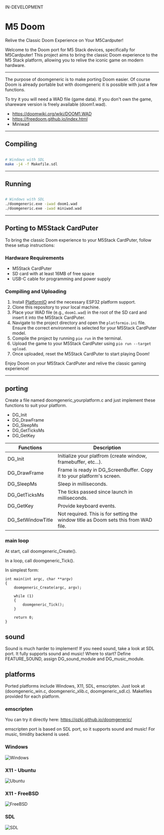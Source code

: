 IN-DEVELOPMENT

# M5 Doom

Relive the Classic Doom Experience on Your M5Cardputer!

Welcome to the Doom port for M5 Stack devices, specifically for M5Cardputer! This project aims to bring the classic Doom experience to the M5 Stack platform, allowing you to relive the iconic game on modern hardware.

---

The purpose of doomgeneric is to make porting Doom easier.
Of course Doom is already portable but with doomgeneric it is possible with just a few functions.

To try it you will need a WAD file (game data). If you don't own the game, shareware version is freely available (doom1.wad).

- https://doomwiki.org/wiki/DOOM1.WAD
- https://freedoom.github.io/index.html
- Miniwad

---

## Compiling 

```bash

# Windows with SDL
make -j4 -f Makefile.sdl
```

---

## Running

```bash

# Windows with SDL
./doomgeneric.exe -iwad doom1.wad
./doomgeneric.exe -iwad miniwad.wad

```

---

## Porting to M5Stack CardPuter

To bring the classic Doom experience to your M5Stack CardPuter, follow these setup instructions:

### Hardware Requirements

- M5Stack CardPuter
- SD card with at least 16MB of free space
- USB-C cable for programming and power supply

### Compiling and Uploading

1. Install [PlatformIO](https://platformio.org/) and the necessary ESP32 platform support.
2. Clone this repository to your local machine.
3. Place your WAD file (e.g., `doom1.wad`) in the root of the SD card and insert it into the M5Stack CardPuter.
4. Navigate to the project directory and open the `platformio.ini` file. Ensure the correct environment is selected for your M5Stack CardPuter model.
5. Compile the project by running `pio run` in the terminal.
6. Upload the game to your M5Stack CardPuter using `pio run --target upload`.
7. Once uploaded, reset the M5Stack CardPuter to start playing Doom!

Enjoy Doom on your M5Stack CardPuter and relive the classic gaming experience!

---

## porting
Create a file named doomgeneric_yourplatform.c and just implement these functions to suit your platform.
* DG_Init
* DG_DrawFrame
* DG_SleepMs
* DG_GetTicksMs
* DG_GetKey

|Functions            |Description|
|---------------------|-----------|
|DG_Init              |Initialize your platfrom (create window, framebuffer, etc...).
|DG_DrawFrame         |Frame is ready in DG_ScreenBuffer. Copy it to your platform's screen.
|DG_SleepMs           |Sleep in milliseconds.
|DG_GetTicksMs        |The ticks passed since launch in milliseconds.
|DG_GetKey            |Provide keyboard events.
|DG_SetWindowTitle    |Not required. This is for setting the window title as Doom sets this from WAD file.

### main loop
At start, call doomgeneric_Create().

In a loop, call doomgeneric_Tick().

In simplest form:
```
int main(int argc, char **argv)
{
    doomgeneric_Create(argc, argv);

    while (1)
    {
        doomgeneric_Tick();
    }
    
    return 0;
}
```

## sound
Sound is much harder to implement! If you need sound, take a look at SDL port. It fully supports sound and music! Where to start? Define FEATURE_SOUND, assign DG_sound_module and DG_music_module.

## platforms
Ported platforms include Windows, X11, SDL, emscripten. Just look at (doomgeneric_win.c, doomgeneric_xlib.c, doomgeneric_sdl.c).
Makefiles provided for each platform.

### emscripten
You can try it directly here:
https://ozkl.github.io/doomgeneric/

emscripten port is based on SDL port, so it supports sound and music! For music, timidity backend is used.

### Windows
![Windows](screenshots/windows.png)

### X11 - Ubuntu
![Ubuntu](screenshots/ubuntu.png)

### X11 - FreeBSD
![FreeBSD](screenshots/freebsd.png)

### SDL
![SDL](screenshots/sdl.png)

